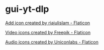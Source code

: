 # gui-yt-dlp





<a href="https://www.flaticon.com/free-icons/add" title="add icons">Add icon created by riajulislam - Flaticon</a>

<a href="https://www.flaticon.com/free-icons/video" title="video icons">Video icons created by Freepik - Flaticon</a>

<a href="https://www.flaticon.com/free-icons/audio" title="audio icons">Audio icons created by Uniconlabs - Flaticon</a>